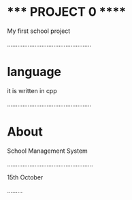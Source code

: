 
# *** PROJECT 0 ****

My first school project

.................................................
# language
it is written in cpp

.................................................
# About 

School Management System

..................................................

15th October


.........